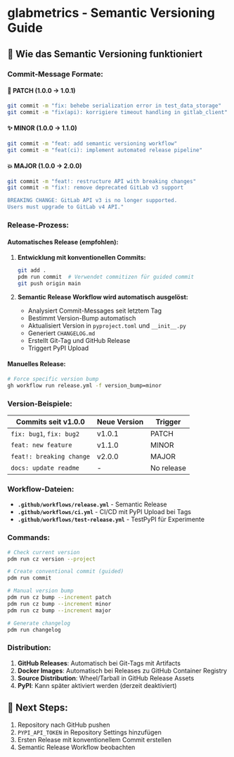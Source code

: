 # glabmetrics - Semantic Versioning Guide

## 🚀 Wie das Semantic Versioning funktioniert

### **Commit-Message Formate:**

#### **🔧 PATCH (1.0.0 → 1.0.1)**
```bash
git commit -m "fix: behebe serialization error in test_data_storage"
git commit -m "fix(api): korrigiere timeout handling in gitlab_client"
```

#### **✨ MINOR (1.0.0 → 1.1.0)**  
```bash
git commit -m "feat: add semantic versioning workflow"
git commit -m "feat(ci): implement automated release pipeline"
```

#### **💥 MAJOR (1.0.0 → 2.0.0)**
```bash
git commit -m "feat!: restructure API with breaking changes"
git commit -m "fix!: remove deprecated GitLab v3 support

BREAKING CHANGE: GitLab API v3 is no longer supported. 
Users must upgrade to GitLab v4 API."
```

### **Release-Prozess:**

#### **Automatisches Release (empfohlen):**
1. **Entwicklung mit konventionellen Commits:**
   ```bash
   git add .
   pdm run commit  # Verwendet commitizen für guided commit
   git push origin main
   ```

2. **Semantic Release Workflow wird automatisch ausgelöst:**
   - Analysiert Commit-Messages seit letztem Tag
   - Bestimmt Version-Bump automatisch
   - Aktualisiert Version in `pyproject.toml` und `__init__.py`
   - Generiert `CHANGELOG.md`
   - Erstellt Git-Tag und GitHub Release
   - Triggert PyPI Upload

#### **Manuelles Release:**
```bash
# Force specific version bump
gh workflow run release.yml -f version_bump=minor
```

### **Version-Beispiele:**

| Commits seit v1.0.0 | Neue Version | Trigger |
|---------------------|--------------|---------|
| `fix: bug1`, `fix: bug2` | v1.0.1 | PATCH |
| `feat: new feature` | v1.1.0 | MINOR |
| `feat!: breaking change` | v2.0.0 | MAJOR |
| `docs: update readme` | - | No release |

### **Workflow-Dateien:**

- **`.github/workflows/release.yml`** - Semantic Release
- **`.github/workflows/ci.yml`** - CI/CD mit PyPI Upload bei Tags
- **`.github/workflows/test-release.yml`** - TestPyPI für Experimente

### **Commands:**

```bash
# Check current version
pdm run cz version --project

# Create conventional commit (guided)
pdm run commit

# Manual version bump
pdm run cz bump --increment patch
pdm run cz bump --increment minor  
pdm run cz bump --increment major

# Generate changelog
pdm run changelog
```

### **Distribution:**

1. **GitHub Releases**: Automatisch bei Git-Tags mit Artifacts
2. **Docker Images**: Automatisch bei Releases zu GitHub Container Registry
3. **Source Distribution**: Wheel/Tarball in GitHub Release Assets
4. **PyPI**: Kann später aktiviert werden (derzeit deaktiviert)

## 🎯 Next Steps:

1. Repository nach GitHub pushen
2. `PYPI_API_TOKEN` in Repository Settings hinzufügen  
3. Ersten Release mit konventionellem Commit erstellen
4. Semantic Release Workflow beobachten

